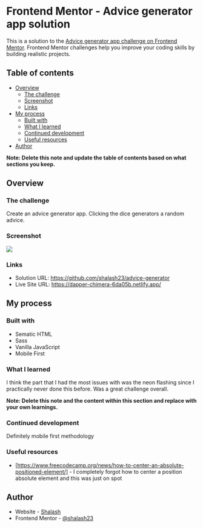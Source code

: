 # Frontend Mentor - Advice generator app solution

This is a solution to the [Advice generator app challenge on Frontend Mentor](https://www.frontendmentor.io/challenges/advice-generator-app-QdUG-13db). Frontend Mentor challenges help you improve your coding skills by building realistic projects.

## Table of contents

- [Overview](#overview)
  - [The challenge](#the-challenge)
  - [Screenshot](#screenshot)
  - [Links](#links)
- [My process](#my-process)
  - [Built with](#built-with)
  - [What I learned](#what-i-learned)
  - [Continued development](#continued-development)
  - [Useful resources](#useful-resources)
- [Author](#author)


**Note: Delete this note and update the table of contents based on what sections you keep.**

## Overview

### The challenge

Create an advice generator app. Clicking the dice generators a random advice.

### Screenshot

![](./Screenshot.jpg)


### Links

- Solution URL: https://github.com/shalash23/advice-generator
- Live Site URL: https://dapper-chimera-6da05b.netlify.app/

## My process

### Built with

- Sematic HTML
- Sass
- Vanilla JavaScript
- Mobile First


### What I learned
I think the part that I had the most issues with was the neon flashing since I practically never done this before. Was a great challenge overall.


**Note: Delete this note and the content within this section and replace with your own learnings.**

### Continued development

Definitely mobile first methodology



### Useful resources

- [https://www.freecodecamp.org/news/how-to-center-an-absolute-positioned-element/] - I completely forgot how to center a position absolute element and this was just on spot



## Author

- Website - [Shalash](https://www.github.com/shalash23)
- Frontend Mentor - [@shalash23](https://www.frontendmentor.io/profile/yourusername)




